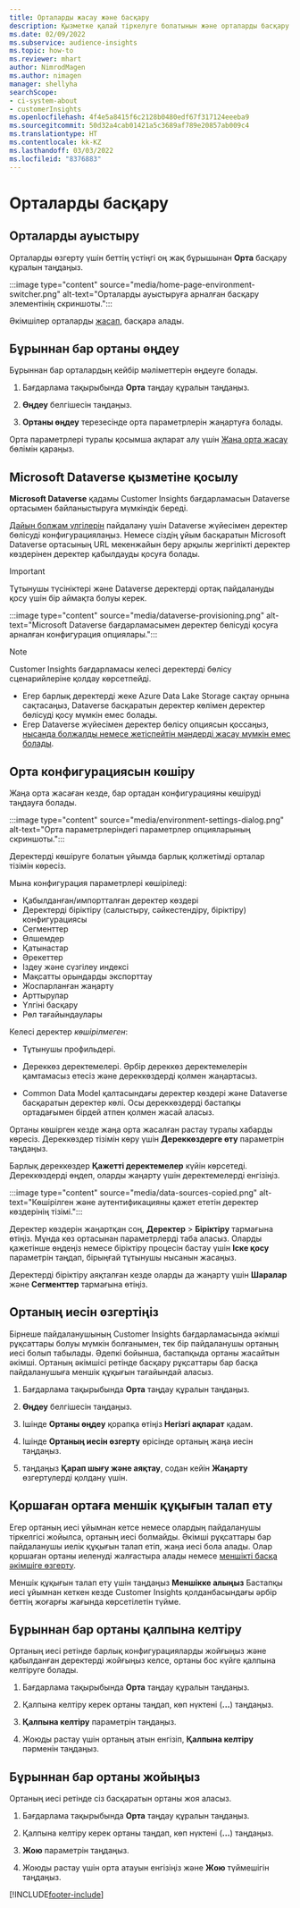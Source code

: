 ```yaml
---
title: Орталарды жасау және басқару
description: Қызметке қалай тіркелуге болатынын және орталарды басқару әдісі туралы мәлімет алыңыз.
ms.date: 02/09/2022
ms.subservice: audience-insights
ms.topic: how-to
ms.reviewer: mhart
author: NimrodMagen
ms.author: nimagen
manager: shellyha
searchScope:
- ci-system-about
- customerInsights
ms.openlocfilehash: 4f4e5a8415f6c2128b0480edf67f317124eeeba9
ms.sourcegitcommit: 50d32a4cab01421a5c3689af789e20857ab009c4
ms.translationtype: HT
ms.contentlocale: kk-KZ
ms.lasthandoff: 03/03/2022
ms.locfileid: "8376883"
---
```

# <a name="manage-environments"></a>Орталарды басқару

## <a name="switch-environments"></a>Орталарды ауыстыру

Орталарды өзгерту үшін беттің үстіңгі оң жақ бұрышынан **Орта** басқару құралын таңдаңыз.

:::image type="content" source="media/home-page-environment-switcher.png" alt-text="Орталарды ауыстыруға арналған басқару элементінің скриншоты.":::

Әкімшілер орталарды [жасап](create-environment.md), басқара алады.

## <a name="edit-an-existing-environment"></a>Бұрыннан бар ортаны өңдеу

Бұрыннан бар орталардың кейбір мәліметтерін өңдеуге болады.

1.  Бағдарлама тақырыбында **Орта** таңдау құралын таңдаңыз.

2.  **Өңдеу** белгішесін таңдаңыз.

3. **Ортаны өңдеу** терезесінде орта параметрлерін жаңартуға болады.

Орта параметрлері туралы қосымша ақпарат алу үшін [Жаңа орта жасау](create-environment.md) бөлімін қараңыз.

## <a name="connect-to-microsoft-dataverse"></a>Microsoft Dataverse қызметіне қосылу
   
**Microsoft Dataverse** қадамы Customer Insights бағдарламасын Dataverse ортасымен байланыстыруға мүмкіндік береді.

[Дайын болжам үлгілерін](predictions-overview.md#out-of-box-models) пайдалану үшін Dataverse жүйесімен деректер бөлісуді конфигурациялаңыз. Немесе сіздің ұйым басқаратын Microsoft Dataverse ортасының URL мекенжайын беру арқылы жергілікті деректер көздерінен деректер қабылдауды қосуға болады.

> [!IMPORTANT]
> Тұтынушы түсініктері және Dataverse деректерді ортақ пайдалануды қосу үшін бір аймақта болуы керек.

:::image type="content" source="media/dataverse-provisioning.png" alt-text="Microsoft Dataverse бағдарламасымен деректер бөлісуді қосуға арналған конфигурация опциялары.":::

> [!NOTE]
> Customer Insights бағдарламасы келесі деректерді бөлісу сценарийлеріне қолдау көрсетпейді.
> - Егер барлық деректерді жеке Azure Data Lake Storage сақтау орнына сақтасаңыз, Dataverse басқаратын деректер көлімен деректер бөлісуді қосу мүмкін емес болады.
> - Егер Dataverse жүйесімен деректер бөлісу опциясын қоссаңыз, [нысанда болжалды немесе жетіспейтін мәндерді жасау мүмкін емес болады](predictions.md).

## <a name="copy-the-environment-configuration"></a>Орта конфигурациясын көшіру

Жаңа орта жасаған кезде, бар ортадан конфигурацияны көшіруді таңдауға болады. 

:::image type="content" source="media/environment-settings-dialog.png" alt-text="Орта параметрлеріндегі параметрлер опцияларының скриншоты.":::

Деректерді көшіруге болатын ұйымда барлық қолжетімді орталар тізімін көресіз.

Мына конфигурация параметрлері көшіріледі:

- Қабылданған/импортталған деректер көздері
- Деректерді біріктіру (салыстыру, сәйкестендіру, біріктіру) конфигурациясы
- Сегменттер
- Өлшемдер
- Қатынастар
- Әрекеттер
- Іздеу және сүзгілеу индексі
- Мақсатты орындарды экспорттау
- Жоспарланған жаңарту
- Арттырулар
- Үлгіні басқару
- Рөл тағайындаулары

Келесі деректер *көшірілмеген*:

- Тұтынушы профильдері.
- Дереккөз деректемелері. Әрбір дереккөз деректемелерін қамтамасыз етесіз және дереккөздерді қолмен жаңартасыз.

- Common Data Model қалтасындағы деректер көздері және Dataverse басқаратын деректер көлі. Осы дереккөздерді бастапқы ортадағымен бірдей атпен қолмен жасай аласыз.

Ортаны көшірген кезде жаңа орта жасалған растау туралы хабарды көресіз. Дереккөздер тізімін көру үшін **Дереккөздерге өту** параметрін таңдаңыз.

Барлық дереккөздер **Қажетті деректемелер** күйін көрсетеді. Дереккөздерді өңдеп, оларды жаңарту үшін деректемелерді енгізіңіз.

:::image type="content" source="media/data-sources-copied.png" alt-text="Көшірілген және аутентификацияны қажет ететін деректер көздерінің тізімі.":::

Деректер көздерін жаңартқан соң, **Деректер** > **Біріктіру** тармағына өтіңіз. Мұнда көз ортасынан параметрлерді таба аласыз. Оларды қажетінше өңдеңіз немесе біріктіру процесін бастау үшін **Іске қосу** параметрін таңдап, бірыңғай тұтынушы нысанын жасаңыз.

Деректерді біріктіру аяқталған кезде оларды да жаңарту үшін **Шаралар** және **Сегменттер** тармағына өтіңіз.

## <a name="change-the-owner-of-an-environment"></a>Ортаның иесін өзгертіңіз

Бірнеше пайдаланушының Customer Insights бағдарламасында әкімші рұқсаттары болуы мүмкін болғанымен, тек бір пайдаланушы ортаның иесі болып табылады. Әдепкі бойынша, бастапқыда ортаны жасайтын әкімші. Ортаның әкімшісі ретінде басқару рұқсаттары бар басқа пайдаланушыға меншік құқығын тағайындай аласыз.

1. Бағдарлама тақырыбында **Орта** таңдау құралын таңдаңыз.

1. **Өңдеу** белгішесін таңдаңыз.

1. Ішінде **Ортаны өңдеу** қорапқа өтіңіз **Негізгі ақпарат** қадам.

1. Ішінде **Ортаның иесін өзгерту** өрісінде ортаның жаңа иесін таңдаңыз.  

1. таңдаңыз **Қарап шығу және аяқтау**, содан кейін **Жаңарту** өзгертулерді қолдану үшін. 

## <a name="claim-ownership-of-an-environment"></a>Қоршаған ортаға меншік құқығын талап ету

Егер ортаның иесі ұйымнан кетсе немесе олардың пайдаланушы тіркелгісі жойылса, ортаның иесі болмайды. Әкімші рұқсаттары бар пайдаланушы иелік құқығын талап етіп, жаңа иесі бола алады. Олар қоршаған ортаны иеленуді жалғастыра алады немесе [меншікті басқа әкімшіге өзгерту](#change-the-owner-of-an-environment). 

Меншік құқығын талап ету үшін таңдаңыз **Меншікке алыңыз** Бастапқы иесі ұйымнан кеткен кезде Customer Insights қолданбасындағы әрбір беттің жоғарғы жағында көрсетілетін түйме.

## <a name="reset-an-existing-environment"></a>Бұрыннан бар ортаны қалпына келтіру

Ортаның иесі ретінде барлық конфигурацияларды жойғыңыз және қабылданған деректерді жойғыңыз келсе, ортаны бос күйге қалпына келтіруге болады.

1.  Бағдарлама тақырыбында **Орта** таңдау құралын таңдаңыз. 

2.  Қалпына келтіру керек ортаны таңдап, көп нүктені (**...**) таңдаңыз. 

3. **Қалпына келтіру** параметрін таңдаңыз. 

4.  Жоюды растау үшін ортаның атын енгізіп, **Қалпына келтіру** пәрменін таңдаңыз.

## <a name="delete-an-existing-environment"></a>Бұрыннан бар ортаны жойыңыз

Ортаның иесі ретінде сіз басқаратын ортаны жоя аласыз.

1.  Бағдарлама тақырыбында **Орта** таңдау құралын таңдаңыз.

2.  Қалпына келтіру керек ортаны таңдап, көп нүктені (**...**) таңдаңыз. 

3. **Жою** параметрін таңдаңыз. 

4.  Жоюды растау үшін орта атауын енгізіңіз және **Жою** түймешігін таңдаңыз.


[!INCLUDE[footer-include](../includes/footer-banner.md)]
